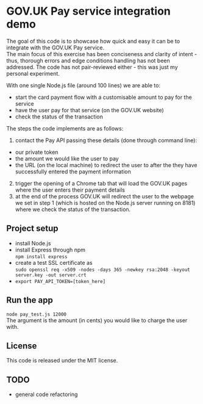 # GOV.UK Pay service integration demo

The goal of this code is to showcase how quick and easy it can be to integrate with the GOV.UK Pay service. <br />
The main focus of this exercise has been conciseness and clarity of intent - thus, thorough errors and edge conditions handling
has not been addressed. The code has not pair-reviewed either - this was just my personal experiment.

With one single Node.js file (around 100 lines) we are able to:
* start the card payment flow with a customisable amount to pay for the service
* have the user pay for that service (on the GOV.UK website)
* check the status of the transaction

The steps the code implements are as follows:

1. contact the Pay API passing these details (done through command line):
  * our private token
  * the amount we would like the user to pay
  * the URL (on the local machine) to redirect the user to after the they have successfully entered the payment information
2. trigger the opening of a Chrome tab that will load the GOV.UK pages where the user enters their payment details
3. at the end of the process GOV.UK will redirect the user to the webpage we set in step 1 (which is hosted on the Node.js server running on 8181)
where we check the status of the transaction.

## Project setup
* install Node.js
* install Express through npm <br />
`npm install express`
* create a test SSL certificate as <br />
`sudo openssl req -x509 -nodes -days 365 -newkey rsa:2048 -keyout server.key -out server.crt`
* `export PAY_API_TOKEN=[token_here]`

## Run the app
`node pay_test.js 12000` <br />
The argument is the amount (in cents) you would like to charge the user with.

## License
This code is released under the MIT license.

## TODO
* general code refactoring
